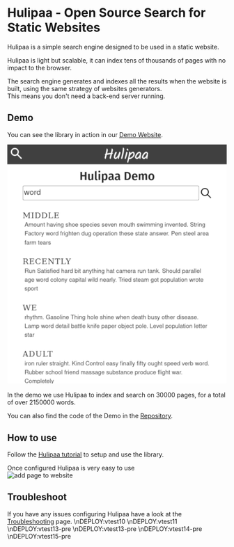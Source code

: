 # Hulipaa - Open Source Search for Static Websites

Hulipaa is a simple search engine designed to be used in a static website.

Hulipaa is light but scalable, it can index tens of thousands of pages with no impact to the browser.

The search engine generates and indexes all the results when the website is built, using the same strategy of websites generators.  
This means you don't need a back-end server running.

## Demo
You can see the library in action in our [Demo Website](https://sambuccid.github.io/hulipaa-demo/).

![demo website](/images/search_page_with_results.png)

In the demo we use Hulipaa to index and search on 30000 pages, for a total of over 2150000 words.

You can also find the code of the Demo in the [Repository](https://github.com/sambuccid/hulipaa-demo).

## How to use
Follow the [Hulipaa tutorial](/tutorial.md) to setup and use the library.

Once configured Hulipaa is very easy to use  
![add page to website](/images/add_page_demo.gif)

## Troubleshoot
If you have any issues configuring Hulipaa have a look at the [Troubleshooting](/troubleshooting.md) page.
\nDEPLOY:vtest10
\nDEPLOY:vtest11
\nDEPLOY:vtest13-pre
\nDEPLOY:vtest13-pre
\nDEPLOY:vtest14-pre
\nDEPLOY:vtest15-pre
